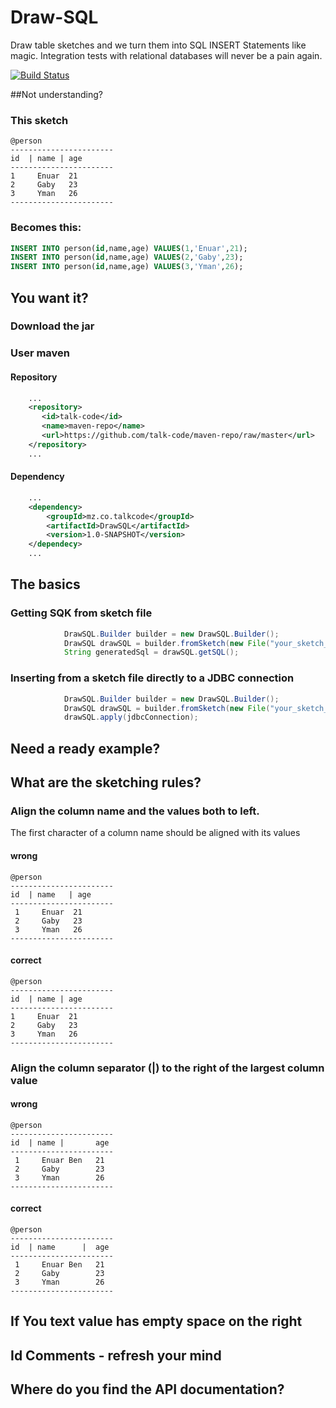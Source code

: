 # Draw-SQL
Draw table sketches and we turn them into SQL INSERT Statements like magic.
Integration tests with relational databases will never be a pain again.

[![Build Status](https://travis-ci.org/talk-code/DrawSQL.svg?branch=master)](https://travis-ci.org/talk-code/DrawSQL)

##Not understanding?

### This sketch

```text
@person
-----------------------
id  | name | age      
-----------------------
1     Enuar  21
2     Gaby   23
3     Yman   26
-----------------------
```

### Becomes this:

```sql
INSERT INTO person(id,name,age) VALUES(1,'Enuar',21);
INSERT INTO person(id,name,age) VALUES(2,'Gaby',23);
INSERT INTO person(id,name,age) VALUES(3,'Yman',26);
```


## You want it?

### Download the jar


### User maven


#### Repository
```xml
    ...
    <repository>
       <id>talk-code</id>
       <name>maven-repo</name>
       <url>https://github.com/talk-code/maven-repo/raw/master</url>
    </repository>
    ...

```


#### Dependency
```xml
    ...
    <dependency>
        <groupId>mz.co.talkcode</groupId>
        <artifactId>DrawSQL</artifactId>
        <version>1.0-SNAPSHOT</version>
    </dependecy>
    ...

```


## The basics

### Getting SQK from sketch file
```java
            DrawSQL.Builder builder = new DrawSQL.Builder();
            DrawSQL drawSQL = builder.fromSketch(new File("your_sketch_file_path")).build();
            String generatedSql = drawSQL.getSQL();

```


### Inserting from a sketch file directly to a JDBC connection
```java
            DrawSQL.Builder builder = new DrawSQL.Builder();
            DrawSQL drawSQL = builder.fromSketch(new File("your_sketch_file_path")).build();
            drawSQL.apply(jdbcConnection);

```

## Need a ready example?




## What are the sketching rules?

### Align the column name and the values both to left.
The first character of a column name should be aligned with its values

#### wrong
```text
@person
-----------------------
id  | name   | age      
-----------------------
 1     Enuar  21
 2     Gaby   23
 3     Yman   26
-----------------------
```
#### correct
```text
@person
-----------------------
id  | name | age      
-----------------------
1     Enuar  21
2     Gaby   23
3     Yman   26
-----------------------
```

### Align the column separator (|) to the right of the largest column value

#### wrong
```text
@person
-----------------------
id  | name |       age      
-----------------------
 1     Enuar Ben   21
 2     Gaby        23
 3     Yman        26
-----------------------
```

#### correct
```text
@person
-----------------------
id  | name      |  age      
-----------------------
 1     Enuar Ben   21
 2     Gaby        23
 3     Yman        26
-----------------------
```



## If You text value has empty space on the right



## Id Comments - refresh your mind



## Where do you find the API documentation?



